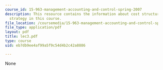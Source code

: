 ```yaml
---
course_id: 15-963-management-accounting-and-control-spring-2007
description: This resource contains the information about cost structure and competitive
  strategy in this course.
file_location: /coursemedia/15-963-management-accounting-and-control-spring-2007/eb7db9ee4af99a5f9c54d4b2c42a8886_lec3.pdf
file_type: application/pdf
layout: pdf
title: lec3.pdf
type: course
uid: eb7db9ee4af99a5f9c54d4b2c42a8886

---
```

None